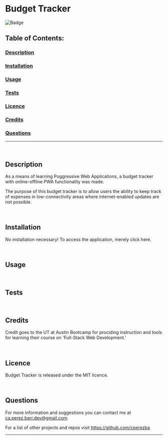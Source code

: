 # Budget Tracker
![Badge](https://img.shields.io/badge/licence-MIT-brightgreen)
## Table of Contents:

### [Description](#description-header)

### [Installation](#installation-header)

### [Usage](#usage-header)

### [Tests](#tests-header)

### [Licence](#licence-header)

### [Credits](#credits-header)

### [Questions](#questions-header)

---

<br/>

## <a id="description-header"></a> Description

As a means of learning Poggressive Web Applications, a budget tracker with online-offline PWA functionality was made.

The purpose of this budget tracker is to allow users the ability to keep track of expenses in low-connectivity areas where internet-enabled updates are not possible.



<br/>

## <a id="installation-header"></a> Installation

No installation necessary! To access the application, merely click here.


<br/>

## <a id="usage-header"></a> Usage




<br/>

## <a id="tests-header"></a> Tests



<br/>

## <a id="credits-header"></a> Credits

Credit goes to the UT at Austin Bootcamp for prociding instruction and tools for learning their course on 'Full-Stack Web Development.'


<br/>

## <a id="licence-header"></a> Licence

Budget Tracker is released under the MIT licence.



<br/>

## <a id="questions-header"></a> Questions

For more information and suggestions you can contact me at ca.perez.barr.dev@gmail.com.

For a list of other projects and repos visit https://github.com/cperezba



---
